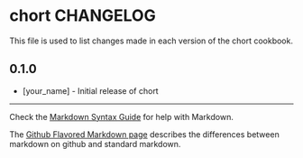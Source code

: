 chort CHANGELOG
===============

This file is used to list changes made in each version of the chort cookbook.

0.1.0
-----
- [your_name] - Initial release of chort

- - -
Check the [Markdown Syntax Guide](http://daringfireball.net/projects/markdown/syntax) for help with Markdown.

The [Github Flavored Markdown page](http://github.github.com/github-flavored-markdown/) describes the differences between markdown on github and standard markdown.
